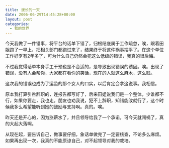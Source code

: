 ```yaml
---
title: 漫长的一天
date: 2006-06-29T14:45:28+00:00
layout: post
categories:
  - 我的世界
---
```


今天我做了一件错事，将平台的话单下错了，归根结底属于工作疏忽，唉，跟着田姐跑了一早上，把相关部门都跑过来了，结果终于将这件祸事摆平了。在这个单位工作好歹有2年多了，可为什么自己仍然会犯这么低级的错误，我真的很后悔。

不过我觉得话单本身手工干预也是不合适的，是导致出现错误的诱因。唉。出现了错误，没有人会帮你，大家都在看你的笑话，现在的人就这么麻木，这么贱。

这次我的错误也成为了运监的那个女人的口实，以后肯定会拿这说事。我相信。

原本我打算引咎辞职的，连报告都写好了，后来田姐说我们是一个整体，少谁都不行，如果你要走，我也走。朋友也劝我说，犯不上辞职，知错能改就行了，这个时候我多么希望能听到她的鼓励与支持啊。真的。唉。

昨天还是开心的，因为涨薪水了，并且领导给我了一个承诺，可今天就闯祸了，真的大起大落啊。

从现在起，要告诉自己，做事要仔细，象话单做完了一定要核查，不论多么麻烦。如果再出现一次，我真的不能原谅自己，对不起领导对我的栽培。